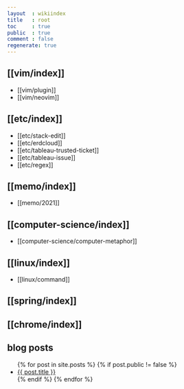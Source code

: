```yaml
---
layout  : wikiindex
title   : root
toc     : true
public  : true
comment : false
regenerate: true
---
```


## [[vim/index]]

* [[vim/plugin]]
* [[vim/neovim]]

## [[etc/index]]

* [[etc/stack-edit]]
* [[etc/erdcloud]]
* [[etc/tableau-trusted-ticket]]
* [[etc/tableau-issue]]
* [[etc/regex]]

## [[memo/index]]

* [[memo/2021]]


## [[computer-science/index]]

* [[computer-science/computer-metaphor]]


## [[linux/index]]

* [[linux/command]]


## [[spring/index]]
## [[chrome/index]]

## blog posts
<div>
    <ul>
{% for post in site.posts %}
    {% if post.public != false %}
        <li>
            <a class="post-link" href="{{ post.url | prepend: site.baseurl }}">
                {{ post.title }}
            </a>
        </li>
    {% endif %}
{% endfor %}
    </ul>
</div>

